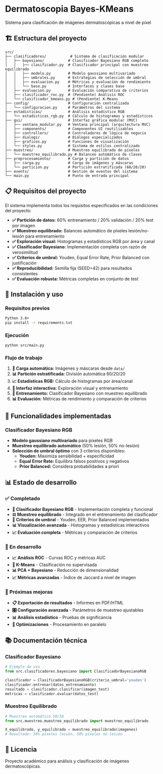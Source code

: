 # Dermatoscopia Bayes-KMeans

Sistema para clasificación de imágenes dermatoscópicas a nivel de píxel

## 🏗️ Estructura del proyecto

```
src/
├── clasificadores/           # Sistema de clasificación modular
│   ├── bayesiano/           # Clasificador Bayesiano RGB completo
│   │   ├── clasificador.py  # Clasificador principal con muestreo equilibrado
│   │   ├── modelo.py        # Modelo gaussiano multivariado
│   │   ├── umbrales.py      # Estrategias de selección de umbral
│   │   ├── evaluacion.py    # Métricas y evaluación de rendimiento
│   │   └── base.py          # Interfaces y clases base
│   ├── evaluacion.py        # Evaluación comparativa de criterios
│   ├── clasificador_roc.py  # (Pendiente) Análisis ROC
│   └── clasificador_kmeans.py # (Pendiente) K-Means
├── config/                  # Configuración centralizada
│   └── configuracion.py     # Parámetros del sistema
├── estadisticas/            # Análisis estadístico RGB
│   └── estadisticas_rgb.py  # Cálculo de histogramas y estadísticos
├── gui/                     # Interfaz gráfica modular (MVC)
│   ├── ventana_modular.py   # Ventana principal (arquitectura MVC)
│   ├── components/          # Componentes UI reutilizables
│   ├── controllers/         # Controladores de lógica de negocio
│   ├── dialogs/             # Diálogos especializados
│   ├── graficos.py          # Funciones de visualización
│   └── styles.py            # Sistema de estilos centralizado
├── muestreo/                # Muestreo equilibrado de píxeles
│   └── muestreo_equilibrado.py # Balanceo automático de clases
├── preprocesamiento/        # Carga y partición de datos
│   ├── carga.py             # Carga de imágenes y máscaras
│   └── particion.py         # Partición estratificada (60/20/20)
├── events/                  # Gestión de eventos del sistema
└── main.py                  # Punto de entrada principal
```

## 📋 Requisitos del proyecto

El sistema implementa todos los requisitos especificados en las condiciones del proyecto:

- **✅ Partición de datos:** 60% entrenamiento / 20% validación / 20% test por imagen
- **✅ Muestreo equilibrado:** Balanceo automático de píxeles lesión/no-lesión para entrenamiento
- **✅ Exploración visual:** Histogramas y estadísticos RGB por área y canal
- **✅ Clasificador Bayesiano:** Implementación completa con razón de verosimilitud
- **✅ Criterios de umbral:** Youden, Equal Error Rate, Prior Balanced con justificación
- **✅ Reproducibilidad:** Semilla fija (SEED=42) para resultados consistentes
- **✅ Evaluación robusta:** Métricas completas en conjunto de test

## 🚀 Instalación y uso

### Requisitos previos
```bash
Python 3.8+
pip install -r requirements.txt
```

### Ejecución
```bash
python src/main.py
```

### Flujo de trabajo
1. **🔄 Carga automática:** Imágenes y máscaras desde `data/`
2. **📊 Partición estratificada:** División automática 60/20/20
3. **📈 Estadísticas RGB:** Cálculo de histogramas por área/canal  
4. **🎨 Interfaz interactiva:** Exploración visual y entrenamiento
5. **🤖 Entrenamiento:** Clasificador Bayesiano con muestreo equilibrado
6. **📊 Evaluación:** Métricas de rendimiento y comparación de criterios

## 🎯 Funcionalidades implementadas

### Clasificador Bayesiano RGB
- **Modelo gaussiano multivariado** para píxeles RGB
- **Muestreo equilibrado automático** (50% lesión, 50% no-lesión)
- **Selección de umbral óptimo** con 3 criterios disponibles:
  - **Youden:** Maximiza sensibilidad + especificidad
  - **Equal Error Rate:** Equilibra falsos positivos y negativos  
  - **Prior Balanced:** Considera probabilidades a priori


## 📊 Estado de desarrollo

### ✅ Completado
- **🧠 Clasificador Bayesiano RGB** - Implementación completa y funcional
- **⚖️ Muestreo equilibrado** - Integrado en el entrenamiento del clasificador
- **🎯 Criterios de umbral** - Youden, EER, Prior Balanced implementados
- **📊 Visualización avanzada** - Histogramas y estadísticas interactivos
- **📈 Evaluación completa** - Métricas y comparación de criterios

### 🔄 En desarrollo
- **📈 Análisis ROC** - Curvas ROC y métricas AUC
- **🎯 K-Means** - Clasificación no supervisada
- **📊 PCA + Bayesiano** - Reducción de dimensionalidad
- **📈 Métricas avanzadas** - Índice de Jaccard a nivel de imagen

### 🎯 Próximas mejoras
- **📋 Exportación de resultados** - Informes en PDF/HTML
- **🎛️ Configuración avanzada** - Parámetros de muestreo ajustables
- **📊 Análisis estadístico** - Pruebas de significancia
- **🔧 Optimizaciones** - Procesamiento en paralelo


## 📚 Documentación técnica

### Clasificador Bayesiano
```python
# Ejemplo de uso
from src.clasificadores.bayesiano import ClasificadorBayesianoRGB

clasificador = ClasificadorBayesianoRGB(criterio_umbral='youden')
clasificador.entrenar(datos_entrenamiento)
resultado = clasificador.clasificar(imagen_test)
metricas = clasificador.evaluar(datos_test)
```

### Muestreo Equilibrado
```python
# Muestreo automático 50/50
from src.muestreo.muestreo_equilibrado import muestreo_equilibrado

X_equilibrado, y_equilibrado = muestreo_equilibrado(imagenes)
# Resultado: 50% píxeles lesión, 50% píxeles no-lesión
```


## 📄 Licencia

Proyecto académico para análisis y clasificación de imágenes dermatoscópicas.


